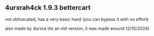 ## 4urxrah4ck 1.9.3 bettercart

not obfuscated, has a very basic hwid (you can bypass it with no effort)

also made by 4urxra (its an old version, it was made around 12/10/2024)
